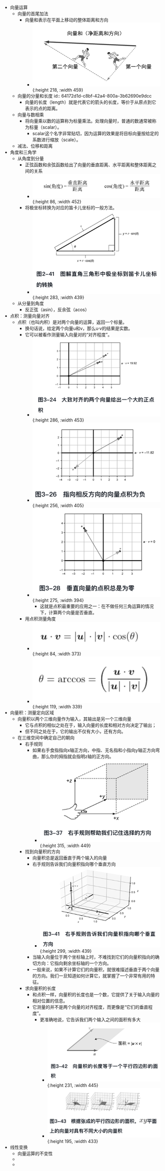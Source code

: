 - 向量运算
	- 向量的首尾加法
		- 向量和表示在平面上移动的整体距离和方向
			- ![image.png](../assets/image_1679240476970_0.png){:height 218, :width 459}
	- 向量的分量和长度
	  id:: 64172d1d-c8bf-42a4-800a-3b62690e9dcc
		- 向量的长度（length）就是代表它的箭头的长度，等价于从原点到它表示的点的距离。
	- 向量与数相乘
		- 将向量乘以数的运算称为标量乘法。处理向量时，普通的数通常被称为标量（scalar）。
			- scalar这个名字非常贴切，因为运算的效果是将目标向量按给定的系数进行缩放（scale）。
	- 减法、位移和距离
- 角度和三角学
	- 从角度到分量
		- 正弦函数和余弦函数给出了向量的垂直距离、水平距离和整体距离之间的关系
			- ![image.png](../assets/image_1679240751988_0.png){:height 86, :width 452}
		- 将极坐标转换为对应的笛卡儿坐标的一般方法。
			- ![image.png](../assets/image_1679240785898_0.png){:height 283, :width 439}
	- 从分量到角度
		- 反正弦（asin），反余弦（acos）
- 点积：测量向量对齐
	- 点积（也叫内积）是对两个向量的运算，返回一个标量。
		- 换句话说，给定两个向量u和v，那么u·v的结果是实数。
		- 它可以被看作测量输入向量对的“对齐程度”。
			- ![image.png](../assets/image_1679241002242_0.png){:height 286, :width 453}
			- ![image.png](../assets/image_1679241018730_0.png){:height 256, :width 405}
			- ![image.png](../assets/image_1679241033626_0.png){:height 275, :width 394}
				- 这就是点积最重要的应用之一：在不做任何三角运算的情况下，计算两个向量是否垂直。
		- 用点积测量角度
			- ![image.png](../assets/image_1679241100980_0.png){:height 84, :width 373}
			- ![image.png](../assets/image_1679241116443_0.png){:height 119, :width 339}
- 向量积：测量定向区域
	- 向量积以两个三维向量作为输入，其输出是另一个三维向量
		- 它与点积的相似之处在于，输入向量的长度和相对方向决定了输出；
		- 但不同之处在于，它的输出不仅有大小，还有方向。
	- 在三维空间中确定自己的朝向
		- 右手规则
			- 如果右手食指指向x轴正方向，中指、无名指和小指向y轴正方向弯曲，那么你的拇指就会指明z轴的正方向。
				- ![image.png](../assets/image_1679241223094_0.png){:height 315, :width 449}
		- 找到向量积的方向
			- 向量积总是返回垂直于两个输入的向量
			- 右手规则告诉我们向量积指向哪个垂直方向
				- ![image.png](../assets/image_1679241353366_0.png){:height 299, :width 439}
			- 当输入向量位于两个坐标轴上时，不难找到它们的向量积指向的确切方向：它指向剩余坐标轴的一个方向。
			- 一般来说，如果不计算它们的向量积，就很难描述垂直于两个向量的方向。我们一旦知道如何计算它，就掌握了一个非常有用的特征。
		- 求向量积的长度
			- 和点积一样，向量积的长度也是一个数，它提供了关于输入向量的相对位置的信息。
			- 它测量的并不是两个向量的对齐程度，而更像是“它们的垂直程度”。
				- 更准确地说，它告诉我们两个输入之间的面积有多大
					- ![image.png](../assets/image_1679241420439_0.png){:height 231, :width 445}
					- ![image.png](../assets/image_1679241468555_0.png){:height 195, :width 433}
- 线性变换
	- 向量运算的不变性
	-
	-